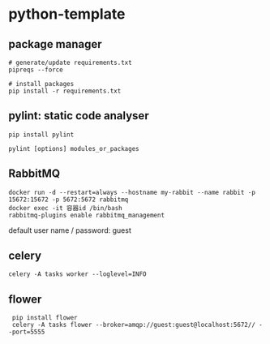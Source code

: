 # python-template

## package manager
```
# generate/update requirements.txt
pipreqs --force

# install packages
pip install -r requirements.txt 
```

## pylint: static code analyser 
```
pip install pylint
```
```
pylint [options] modules_or_packages
```

## RabbitMQ
```
docker run -d --restart=always --hostname my-rabbit --name rabbit -p 15672:15672 -p 5672:5672 rabbitmq
docker exec -it 容器id /bin/bash
rabbitmq-plugins enable rabbitmq_management
```
default user name / password: guest

## celery
```
celery -A tasks worker --loglevel=INFO
```

## flower
```
 pip install flower
 celery -A tasks flower --broker=amqp://guest:guest@localhost:5672// --port=5555
```
